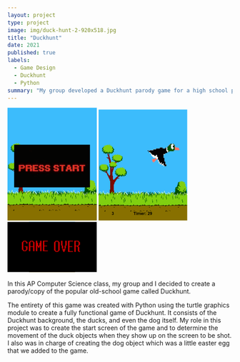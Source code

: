 ```yaml
---
layout: project
type: project
image: img/duck-hunt-2-920x518.jpg
title: "Duckhunt"
date: 2021
published: true
labels:
  - Game Design
  - Duckhunt
  - Python
summary: "My group developed a Duckhunt parody game for a high school project."
---
```


<div class="text-center p-4">
  <img width="200px" src="../img/Duckhunt/Screenshot 2023-08-31 170819.png" class="img-thumbnail" >
  <img width="200px" src="../img/Duckhunt/Screenshot 2023-08-31 170916.png" class="img-thumbnail" >
  <img width="200px" src="../img/Duckhunt/Screenshot 2023-08-31 171927.png" class="img-thumbnail" >
</div>

In this AP Computer Science class, my group and I decided to create a parody/copy of the popular old-school game called Duckhunt. 

The entirety of this game was created with Python using the turtle graphics module to create a fully functional game of Duckhunt. It consists of the Duckhunt background, the ducks, and even the dog itself. My role in this project was to create the start screen of the game and to determine the movement of the duck objects when they show up on the screen to be shot. I also was in charge of creating the dog object which was a little easter egg that we added to the game.
